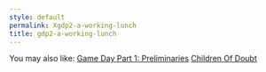```yaml
---
style: default
permalink: Xgdp2-a-working-lunch
title: gdp2-a-working-lunch
---
```

You may also like:
[Game Day Part 1: Preliminaries](http://scp-wiki.net/preliminaries)
[Children Of Doubt](http://scp-wiki.net/children-of-doubt)